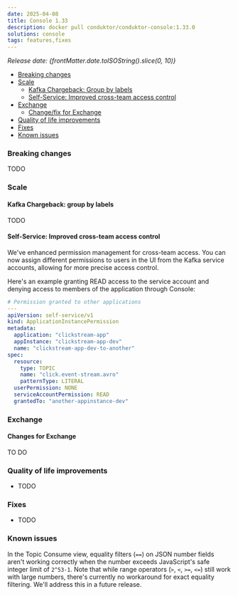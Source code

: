 ```yaml
---
date: 2025-04-08
title: Console 1.33
description: docker pull conduktor/conduktor-console:1.33.0
solutions: console
tags: features,fixes
---
```


*Release date: {frontMatter.date.toISOString().slice(0, 10)}*

- [Breaking changes](#breaking-changes)
- [Scale](#scale)
    - [Kafka Chargeback: Group by labels](#kafka-chargeback-group-by-labels)
    - [Self-Service: Improved cross-team access control](#self-service-improved-cross-team-access-control)
- [Exchange](#exchange)
    - [Change/fix for Exchange](#changes-for-exchange)
- [Quality of life improvements](#quality-of-life-improvements)
- [Fixes](#fixes)
- [Known issues](#known-issues)

### Breaking changes

TODO

### Scale

#### Kafka Chargeback: group by labels

TODO

#### Self-Service: Improved cross-team access control

We've enhanced permission management for cross-team access. You can now assign different permissions to users in the UI from the Kafka service accounts, allowing for more precise access control.

Here's an example granting READ access to the service account and denying access to members of the application through Console:

````yaml
# Permission granted to other applications
---
apiVersion: self-service/v1
kind: ApplicationInstancePermission
metadata:
  application: "clickstream-app"
  appInstance: "clickstream-app-dev"
  name: "clickstream-app-dev-to-another"
spec:
  resource:
    type: TOPIC
    name: "click.event-stream.avro"
    patternType: LITERAL
  userPermission: NONE
  serviceAccountPermission: READ
  grantedTo: "another-appinstance-dev"
````


### Exchange

#### Changes for Exchange
TO DO

### Quality of life improvements

- TODO

### Fixes

- TODO

### Known issues
In the Topic Consume view, equality filters (`==`) on JSON number fields aren't working correctly when the number exceeds JavaScript's safe integer limit of `2^53-1`. Note that while range operators (`>`, `<`, `>=`, `<=`) still work with large numbers, there's currently no workaround for exact equality filtering. We'll address this in a future release.
